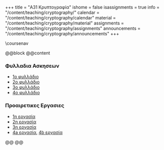 +++
title = "Α31 Κρυπτογραφία"
ishome = false
isassignments = true
info = "/content/teaching/cryptography/"
calendar = "/content/teaching/cryptography/calendar"
material = "/content/teaching/cryptography/material"
assignments = "/content/teaching/cryptography/assignments"
announcements = "/content/teaching/cryptography/announcements"
+++

\coursenav

@@block
@@content

### Φυλλαδια Ασκησεων
- [1ο φυλλάδιο](../crypto-assign-2022-1.pdf)
- [2ο φυλλάδιο](../crypto-assign-2022-2.pdf)
- [3ο φυλλάδιο](../crypto-assign-2022-3.pdf)
- [4ο φυλλάδιο](../crypto-assign-2022-4.pdf)


### Προαιρετικες Εργασιες
- [1η εργασία](../assign-1)
- [2η εργασία](../assign-2)
- [3η εργασία](../assign-3)
- [4a εργασία](../assign-4a), [4b εργασία](../assign-4b) 

@@
@@
